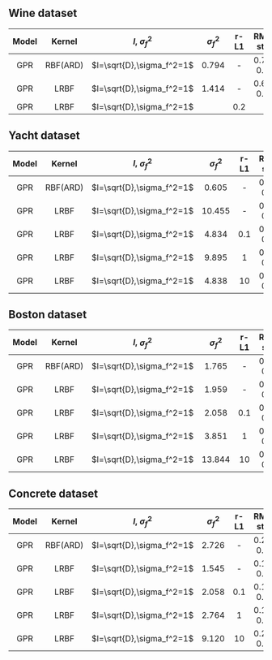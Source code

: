 ## Wine dataset

| Model |  Kernel  |     $l$, $\sigma_f^2$     | $\sigma_f^2$ | r-L1 |  RMSE-static  | MNLL-static | RMSE-kfold | MNLL-kfold | Time |
| :---: | :------: | :-----------------------: | :----------: | :--: | :-----------: | :---------: | :--------: | :--------: | :--: |
|  GPR  | RBF(ARD) | $l=\sqrt{D},\sigma_f^2=1$ |    0.794     |  -   | 0.716 / 0.746 |             |            |            |      |
|  GPR  |   LRBF   | $l=\sqrt{D},\sigma_f^2=1$ |    1.414     |  -   | 0.648 / 0.729 |             |            |            |      |
|  GPR  |   LRBF   | $l=\sqrt{D},\sigma_f^2=1$ |              | 0.2  |               |             |            |            |      |

## Yacht dataset

| Model |  Kernel  |     $l$, $\sigma_f^2$     | $\sigma_f^2$ | r-L1 |  RMSE-static  | MNLL-static | RMSE-kfold | MNLL-kfold | Time |
| :---: | :------: | :-----------------------: | :----------: | :--: | :-----------: | :---------: | :--------: | :--------: | :--: |
|  GPR  | RBF(ARD) | $l=\sqrt{D},\sigma_f^2=1$ |    0.605     |  -   | 0.000 / 0.042 |             |            |            |      |
|  GPR  |   LRBF   | $l=\sqrt{D},\sigma_f^2=1$ |    10.455    |  -   | 0.008 / 0.037 |             |            |            |      |
|  GPR  |   LRBF   | $l=\sqrt{D},\sigma_f^2=1$ |    4.834     | 0.1  | 0.007 / 0.022 |             |            |            |      |
|  GPR  |   LRBF   | $l=\sqrt{D},\sigma_f^2=1$ |    9.895     |  1   | 0.044 / 0.057 |             |            |            |      |
|  GPR  |   LRBF   | $l=\sqrt{D},\sigma_f^2=1$ |    4.838     |  10  | 0.011 / 0.029 |             |            |            |      |

## Boston dataset

| Model |  Kernel  |     $l$, $\sigma_f^2$     | $\sigma_f^2$ | r-L1 |  RMSE-static  | MNLL-static | RMSE-kfold | MNLL-kfold | Time |
| :---: | :------: | :-----------------------: | :----------: | :--: | :-----------: | :---------: | :--------: | :--------: | :--: |
|  GPR  | RBF(ARD) | $l=\sqrt{D},\sigma_f^2=1$ |    1.765     |  -   | 0.173 / 0.313 |             |            |            |      |
|  GPR  |   LRBF   | $l=\sqrt{D},\sigma_f^2=1$ |    1.959     |  -   | 0.113 / 0.327 |             |            |            |      |
|  GPR  |   LRBF   | $l=\sqrt{D},\sigma_f^2=1$ |    2.058     | 0.1  | 0.115 / 0.328 |             |            |            |      |
|  GPR  |   LRBF   | $l=\sqrt{D},\sigma_f^2=1$ |    3.851     |  1   | 0.184 / 0.302 |             |            |            |      |
|  GPR  |   LRBF   | $l=\sqrt{D},\sigma_f^2=1$ |    13.844    |  10  | 0.211 / 0.355 |             |            |            |      |

## Concrete dataset

| Model |  Kernel  |     $l$, $\sigma_f^2$     | $\sigma_f^2$ | r-L1 |  RMSE-static  | MNLL-static | RMSE-kfold | MNLL-kfold | Time |
| :---: | :------: | :-----------------------: | :----------: | :--: | :-----------: | :---------: | :--------: | :--------: | :--: |
|  GPR  | RBF(ARD) | $l=\sqrt{D},\sigma_f^2=1$ |    2.726     |  -   | 0.208 / 0.331 |             |            |            |      |
|  GPR  |   LRBF   | $l=\sqrt{D},\sigma_f^2=1$ |    1.545     |  -   | 0.192 / 0.306 |             |            |            |      |
|  GPR  |   LRBF   | $l=\sqrt{D},\sigma_f^2=1$ |    2.058     | 0.1  | 0.115 / 0.328 |             |            |            |      |
|  GPR  |   LRBF   | $l=\sqrt{D},\sigma_f^2=1$ |    2.764     |  1   | 0.197 / 0.287 |             |            |            |      |
|  GPR  |   LRBF   | $l=\sqrt{D},\sigma_f^2=1$ |    9.120     |  10  | 0.218 / 0.315 |             |            |            |      |
